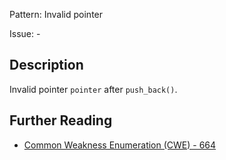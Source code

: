 Pattern: Invalid pointer

Issue: -

## Description

Invalid pointer `pointer` after `push_back()`.

## Further Reading

* [Common Weakness Enumeration (CWE) - 664](https://cwe.mitre.org/data/definitions/664.html)
